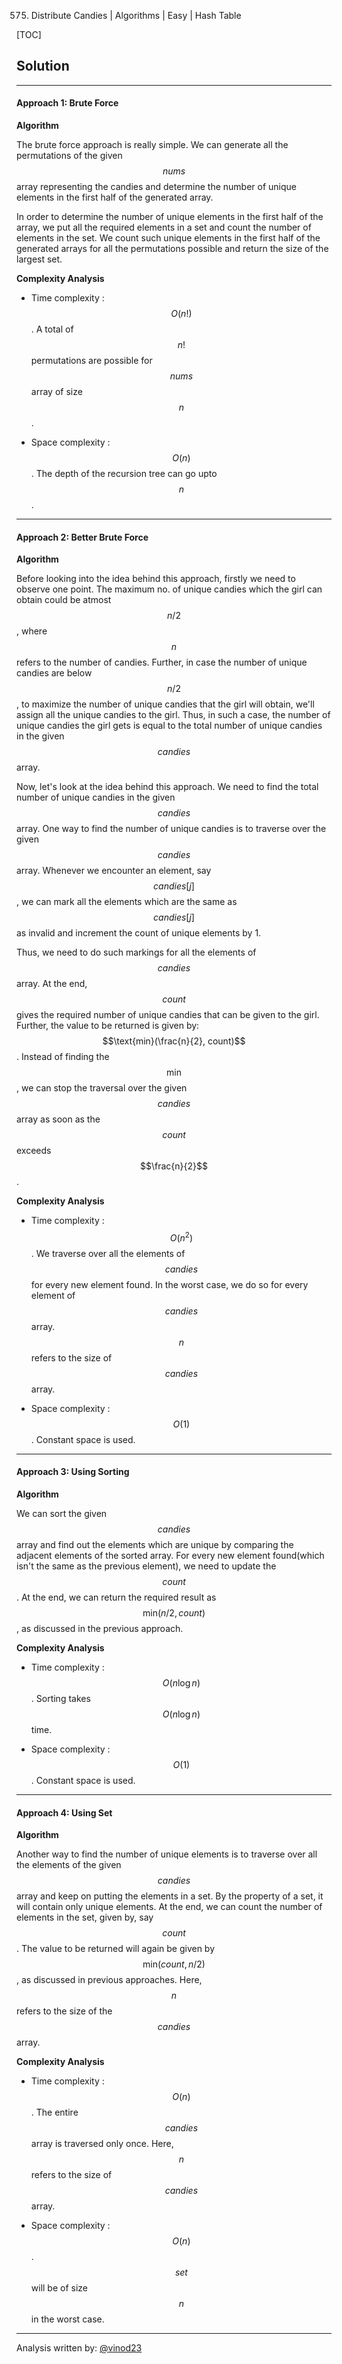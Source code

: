 575. Distribute Candies | Algorithms | Easy | Hash Table

[TOC]

## Solution

---
#### Approach 1: Brute Force

**Algorithm**

The brute force approach is really simple. We can generate all the permutations of the given $$nums$$ array representing the candies and determine the number of unique elements in the first half of the generated array.

In order to determine the number of unique elements in the first half of the array, we put all the required elements in a set and count the number of elements in the set. We count such unique elements in the first half of the generated arrays for all the permutations possible and return the size of the largest set.



**Complexity Analysis**

* Time complexity : $$O(n!)$$. A total of $$n!$$ permutations are possible for $$nums$$ array of size $$n$$. 

* Space complexity : $$O(n)$$. The depth of the recursion tree can go upto $$n$$.

---
#### Approach 2: Better Brute Force

**Algorithm**

Before looking into the idea behind this approach, firstly we need to observe one point. The maximum no. of unique candies which the girl can obtain could be atmost $$n/2$$, where $$n$$ refers to the number of candies. Further, in case the number of unique candies are below $$n/2$$, to maximize the number of unique candies that the girl will obtain, we'll assign all the unique candies to the girl. Thus, in such a case, the number of unique candies the girl gets is equal to the total number of unique candies in the given $$candies$$ array. 

Now, let's look at the idea behind this approach. We need to find the total number of unique candies in the given $$candies$$ array. One way to find the number of unique candies is to traverse over the given $$candies$$ array. Whenever we encounter an element, say $$candies[j]$$, we can mark all the elements which are the same as $$candies[j]$$ as invalid and increment the count of unique elements by 1.

Thus, we need to do such markings for all the elements of $$candies$$ array. At the end, $$count$$ gives the required number of unique candies that can be given to the girl. Further, the value to be returned is given by: $$\text{min}(\frac{n}{2}, count)$$. Instead of finding the $$\text{min}$$, we can stop the traversal over the given $$candies$$ array as soon as the $$count$$ exceeds $$\frac{n}{2}$$. 



**Complexity Analysis**

* Time complexity : $$O(n^2)$$. We traverse over all the elements of $$candies$$ for every new element found. In the worst case, we do so for every element of $$candies$$ array. $$n$$ refers to the size of $$candies$$ array.

* Space complexity : $$O(1)$$. Constant space is used.

---

#### Approach 3: Using Sorting

**Algorithm**

We can sort the given $$candies$$ array and find out the elements which are unique by comparing the adjacent elements of the sorted array. For every new element found(which isn't the same as the previous element), we need to update the $$count$$. At the end, we can return the required result as $$\text{min}(n/2, count)$$, as discussed in the previous approach.



**Complexity Analysis**

* Time complexity : $$O(n\log n)$$. Sorting takes $$O(n\log n)$$ time.

* Space complexity : $$O(1)$$. Constant space is used.

---

#### Approach 4: Using Set

**Algorithm**

Another way to find the number of unique elements is to traverse over all the elements of the given $$candies$$ array and keep on putting the elements in a set. By the property of a set, it will contain only unique elements. At the end, we can count the number of elements in the set, given by, say $$count$$. The value to be returned will again be given by $$\text{min}(count, n/2)$$, as discussed in previous approaches. Here, $$n$$ refers to the size of the $$candies$$ array.



**Complexity Analysis**

* Time complexity : $$O(n)$$. The entire $$candies$$ array is traversed only once. Here, $$n$$ refers to the size of $$candies$$ array.

* Space complexity : $$O(n)$$. $$set$$ will be of size $$n$$ in the worst case.


---
Analysis written by: [@vinod23](https://leetcode.com/vinod23)
